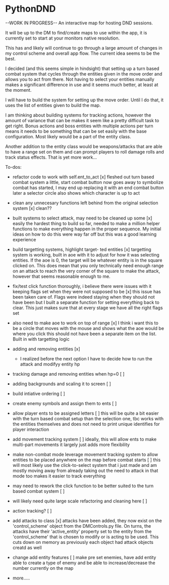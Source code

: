# PythonDND

--WORK IN PROGRESS--
An interactive map for hosting DND sessions.

It will be up to the DM to find/create maps to use within the app,
it is currently set to start at your monitors native resolution.

This has and likely will continue to go through a large amount of changes in
my  control scheme and overall app flow. The current idea seems to be the best.

I decided (and this seems simple in hindsight) that setting up a turn 
based combat system that cycles through the entities given in the move order
and allows you to act from there. Not having to select your entities manually
makes a significant difference in use and it seems much better, at least at the moment.

I will have to build the system for setting up the move order. Until I do that,
it uses the list of entities given to build the map.

I am thinking about building systems for tracking actions, however the amount of
variance that can be makes it seem like a pretty difficult task to get right.
Bonus actions and boss entities with multiple actions per turn means it needs to be
something that can be set easily with the base configuration. Most likely would be a
part of the entity class.

Another addition to the entity class would be weapons/attacks that are able to have a range
set on them and can prompt players to roll damage rolls and track status effects.
That is yet more work...


To-dos:
- refactor code to work with self.ent_to_act      [x]
        fleshed out turn based combat system a little,
        start combat button now goes away to symbolize combat has started,
        I may end up replacing it with an end combat button later
        a selector circle also shows which character is up to act

- clean any unnecesary functions left behind
  from the original selection system              [x] clean??

- built systems to select attack, may need to be cleaned up some [x]
        easily the hardest thing to build so far, needed to make a million helper 
        functions to make everything happen in the proper sequence. My initial ideas
        on how to do  this were way far off but this was a good learning experience

- build targetting systems, highlight target-
  ted entities                                    [x] 
        targetting system is working, built in aoe with it to adjust for how it
        was selecting entities. If the aoe is 0, the target will be whatever entity
        is in the square clicked on. This does mean that you only technically need enough
        range on an attack to reach the very corner of the square to make the attack, 
        however that seems reasonable enough to me.

- fix/test click function thoroughly, i 
  believe there were issues with it keeping
  flags set when they were not supposed to be     [x]
        this issue has been taken care of. Flags were indeed staying when they should
        not have been but I built a separate function for setting everything back to 
        clear. This just makes sure that at every stage we have all the right flags set

- also need to make aoe to work on top of range   [x]
    I think i want this to be a circle that moves 
    with the mouse and shows what the aoe would be
    where you click
        this should not have been a separate item on the list. Built in with targetting
        logic

- adding and removing entities                    [x]

    - I realized before the next option I have to decide how to 
      run the attack and modifyy entity hp

- tracking damage and removing entities when hp=0 [ ]

- adding backgrounds and scaling it to screen     [ ]

- build intiative ordering                        [ ]

- create enemy symbols and assign them to ents    [ ]

- allow player ents to be assigned letters        [ ]
    this will be quite a bit easier with the turn
    based combat setup than the selection one, tbc
    works with the entities themselves and does not 
    need to print unique identifies for player interaction

- add movement tracking system                    [ ]
    ideally, this will allow ents to make multi-part movements
    it largely just adds more flexibility

- make non-combat mode leverage movement tracking
  system to allow entities to be placed anywhere
  on the map before combat starts                 [ ]
    this will most likely use the click-to-select system
    that i just made and am mostly moving away from already
    taking out the need to attack in that mode too makes it 
    easier to track everything

- may need to rework the click function to be
  better suited to the turn based combat system   [ ]

- will likely need quite large scale refactoring
  and cleaning here                               [ ]

- action tracking?                                [ ]

- add attacks to class                            [x]
    attacks have been added, they now exist on the 'control_scheme' object from the 
    DMControls.py file. On turns, the attacks have their 'active_entity' property set to
    the entity from the 'control_scheme' that is chosen to modify or is acting to be used.
    This cuts down on memory as previously each object had attack objects creatd as well

- change add entity features                      [ ]
    make pre set enemies, have add entity able to create a type of enemy
    and be able to increase/decrease the number currently on the map
  
- more.....
